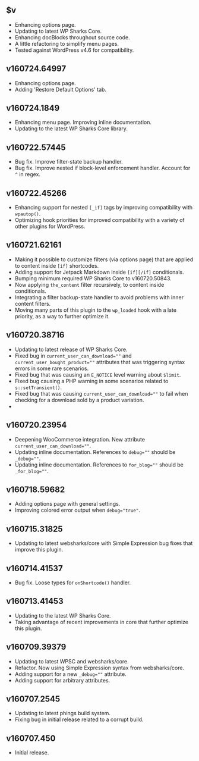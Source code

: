 ## $v

- Enhancing options page.
- Updating to latest WP Sharks Core.
- Enhancing docBlocks throughout source code.
- A little refactoring to simplify menu pages.
- Tested against WordPress v4.6 for compatibility.

## v160724.64997

- Enhancing options page.
- Adding 'Restore Default Options' tab.

## v160724.1849

- Enhancing menu page. Improving inline documentation.
- Updating to the latest WP Sharks Core library.

## v160722.57445

- Bug fix. Improve filter-state backup handler.
- Bug fix. Improve nested if block-level enforcement handler. Account for `^` in regex.

## v160722.45266

- Enhancing support for nested `[_if]` tags by improving compatibility with `wpautop()`.
- Optimizing hook priorities for improved compatibility with a variety of other plugins for WordPress.

## v160721.62161

- Making it possible to customize filters (via options page) that are applied to content inside `[if]` shortcodes.
- Adding support for Jetpack Markdown inside `[if][/if]` conditionals.
- Bumping minimum required WP Sharks Core to v160720.50843.
- Now applying `the_content` filter recursively, to content inside conditionals.
- Integrating a filter backup-state handler to avoid problems with inner content filters.
- Moving many parts of this plugin to the `wp_loaded` hook with a late priority, as a way to further optimize it.

## v160720.38716

- Updating to latest release of WP Sharks Core.
- Fixed bug in `current_user_can_download=""` and `current_user_bought_product=""` attributes that was triggering syntax errors in some rare scenarios.
- Fixed bug that was causing an `E_NOTICE` level warning about `$limit`.
- Fixed bug causing a PHP warning in some scenarios related to `s::setTransient()`.
- Fixed bug that was causing `current_user_can_download=""` to fail when checking for a download sold by a product variation.
-

## v160720.23954

- Deepening WooCommerce integration. New attribute `current_user_can_download=""`.
- Updating inline documentation. References to `debug=""` should be `_debug=""`.
- Updating inline documentation. References to `for_blog=""` should be `_for_blog=""`.

## v160718.59682

- Adding options page with general settings.
- Improving colored error output when `debug="true"`.

## v160715.31825

- Updating to latest websharks/core with Simple Expression bug fixes that improve this plugin.

## v160714.41537

- Bug fix. Loose types for `onShortcode()` handler.

## v160713.41453

- Updating to the latest WP Sharks Core.
- Taking advantage of recent improvements in core that further optimize this plugin.

## v160709.39379

- Updating to latest WPSC and websharks/core.
- Refactor. Now using Simple Expression syntax from websharks/core.
- Adding support for a new `_debug=""` attribute.
- Adding support for arbitrary attributes.

## v160707.2545

- Updating to latest phings build system.
- Fixing bug in initial release related to a corrupt build.

## v160707.450

- Initial release.
